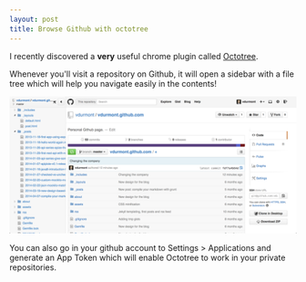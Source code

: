 ```yaml
---
layout: post
title: Browse Github with octotree
---
```


I recently discovered a **very** useful chrome plugin called [Octotree](https://chrome.google.com/webstore/detail/octotree/bkhaagjahfmjljalopjnoealnfndnagc).

Whenever you'll visit a repository on Github, it will open a sidebar with a file tree which will help you navigate easily in the contents!

<!--more-->

![Octotree screenshot](/assets/img/octotree-screenshot.png)

You can also go in your github account to Settings > Applications and generate an App Token which will enable Octotree to work in your private repositories.
